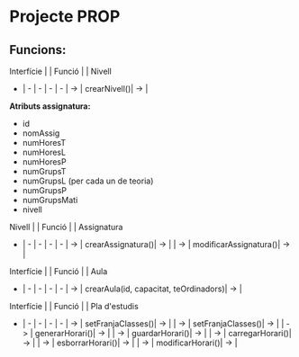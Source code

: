 # Projecte PROP

## Funcions:

Interfície | | Funció | | Nivell
- | - | - | - | -
| -> |  crearNivell()| -> |


**Atributs assignatura:**
- id
- nomAssig
- numHoresT
- numHoresL
- numHoresP
- numGrupsT
- numGrupsL (per cada un de teoria)
- numGrupsP
- numGrupsMati
- nivell


Nivell | | Funció | | Assignatura
- | - | - | - | -
| -> |  crearAssignatura()| -> |
| -> |  modificarAssignatura()| -> |

Interfície | | Funció | | Aula
- | - | - | - | -
| -> |  crearAula(id, capacitat, teOrdinadors)| -> |

Interfície | | Funció | | Pla d'estudis
- | - | - | - | -
| -> |  setFranjaClasses()| -> |
| -> |  setFranjaClasses()| -> |
| -> |  generarHorari()| -> |
| -> |  guardarHorari()| -> |
| -> |  carregarHorari()| -> |
| -> |  esborrarHorari()| -> |
| -> |  modificarHorari()| -> |
